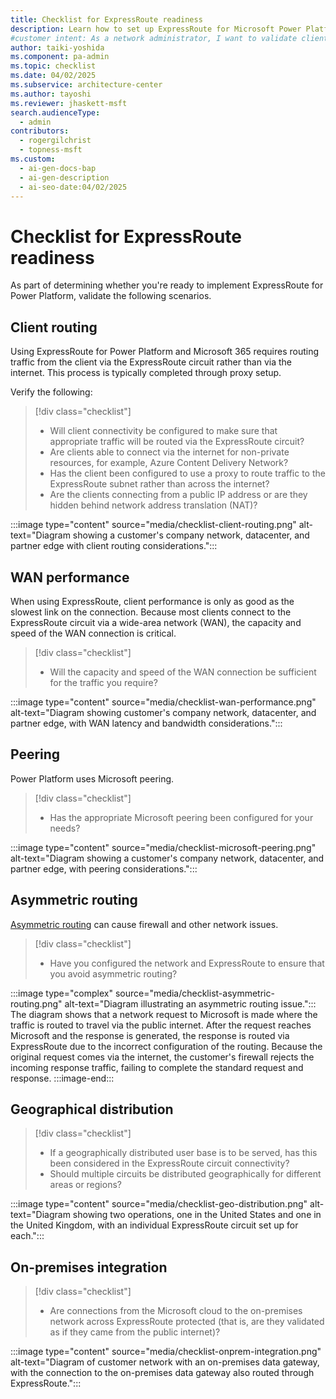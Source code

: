 ```yaml
---
title: Checklist for ExpressRoute readiness
description: Learn how to set up ExpressRoute for Microsoft Power Platform with this readiness checklist, covering client routing, WAN performance, and more.
#customer intent: As a network administrator, I want to validate client routing configurations so that traffic is correctly routed via the ExpressRoute circuit.  
author: taiki-yoshida
ms.component: pa-admin
ms.topic: checklist
ms.date: 04/02/2025
ms.subservice: architecture-center
ms.author: tayoshi
ms.reviewer: jhaskett-msft
search.audienceType:
  - admin
contributors:
  - rogergilchrist
  - topness-msft
ms.custom:
  - ai-gen-docs-bap
  - ai-gen-description
  - ai-seo-date:04/02/2025
---
```


# Checklist for ExpressRoute readiness

As part of determining whether you're ready to implement ExpressRoute for Power Platform, validate the following scenarios.

## Client routing

Using ExpressRoute for Power Platform and Microsoft 365 requires routing traffic from the client via the ExpressRoute circuit rather than via the internet. This process is typically completed through proxy setup.

Verify the following:

> [!div class="checklist"]
>
> * Will client connectivity be configured to make sure that appropriate traffic will be routed via the ExpressRoute circuit?
> * Are clients able to connect via the internet for non-private resources, for example, Azure Content Delivery Network?
> * Has the client been configured to use a proxy to route traffic to the ExpressRoute subnet rather than across the internet?
> * Are the clients connecting from a public IP address or are they hidden behind network address translation (NAT)?

:::image type="content" source="media/checklist-client-routing.png" alt-text="Diagram showing a customer's company network, datacenter, and partner edge with client routing considerations.":::

## WAN performance

When using ExpressRoute, client performance  is only as good as the slowest link on the connection. Because most clients connect to the ExpressRoute circuit via a wide-area network (WAN), the capacity and speed of the WAN connection is critical.

> [!div class="checklist"]
>
> * Will the capacity and speed of the WAN connection be sufficient for the traffic you require?

:::image type="content" source="media/checklist-wan-performance.png" alt-text="Diagram showing customer's company network, datacenter, and partner edge, with WAN latency and bandwidth considerations.":::

## Peering

Power Platform uses Microsoft peering.

> [!div class="checklist"]
>
> * Has the appropriate Microsoft peering been configured for your needs?

:::image type="content" source="media/checklist-microsoft-peering.png" alt-text="Diagram showing a customer's company network, datacenter, and partner edge, with peering considerations.":::

## Asymmetric routing

[Asymmetric routing](planning-expressroute.md#avoiding-asymmetric-routing) can cause firewall and other network issues.

> [!div class="checklist"]
>
> * Have you configured the network and ExpressRoute to ensure that you avoid asymmetric routing?

:::image type="complex" source="media/checklist-asymmetric-routing.png" alt-text="Diagram illustrating an asymmetric routing issue.":::
    The diagram shows that a network request to Microsoft is made where the traffic is routed to travel via the public internet. After the request reaches Microsoft and the response is generated, the response is routed via ExpressRoute due to the incorrect configuration of the routing. Because the original request comes via the internet, the customer's firewall rejects the incoming response traffic, failing to complete the standard request and response.
:::image-end::: 

## Geographical distribution

> [!div class="checklist"]
>
> * If a geographically distributed user base is to be served, has this been considered in the ExpressRoute circuit connectivity?  
> * Should multiple circuits be distributed geographically for different areas or regions?  

:::image type="content" source="media/checklist-geo-distribution.png" alt-text="Diagram showing two operations, one in the United States and one in the United Kingdom, with an individual ExpressRoute circuit set up for each.":::  

## On-premises integration

> [!div class="checklist"]
>
> * Are connections from the Microsoft cloud to the on-premises network across ExpressRoute protected (that is, are they validated as if they came from the public internet)?

:::image type="content" source="media/checklist-onprem-integration.png" alt-text="Diagram of customer network with an on-premises data gateway, with the connection to the on-premises data gateway also routed through ExpressRoute.":::
